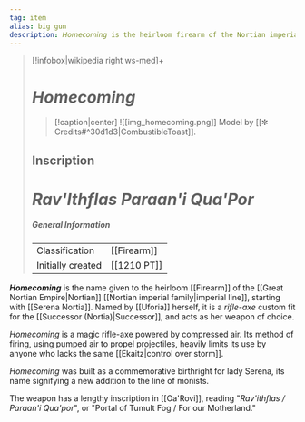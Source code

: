 ```yaml
---
tag: item
alias: big gun
description: 𝘏𝘰𝘮𝘦𝘤𝘰𝘮𝘪𝘯𝘨 is the heirloom firearm of the Nortian imperial line, first wielded by Lady Serena.
---
```

>[!infobox|wikipedia right ws-med]+
># *Homecoming*
>>[!caption|center]
>>![[img_homecoming.png]]
>> Model by [[✼ Credits#^30d1d3|CombustibleToast]].
>## Inscription
># *Rav'Ithflas Paraan'i Qua'Por*
>##### General Information
>| | | 
>| --- | --- |
>| Classification | [[Firearm]] |
>| Initially created | [[1210 PT]] |


***Homecoming*** is the name given to the heirloom [[Firearm]] of the [[Great Nortian Empire|Nortian]] [[Nortian imperial family|imperial line]], starting with [[Serena Nortia]]. Named by [[Uforia]] herself, it is a *rifle-axe* custom fit for the [[Successor (Nortia)|Successor]], and acts as her weapon of choice.

*Homecoming* is a magic rifle-axe powered by compressed air. Its method of firing, using pumped air to propel projectiles, heavily limits its use by anyone who lacks the same [[Ekaitz|control over storm]].

*Homecoming* was built as a commemorative birthright for lady Serena, its name signifying a new addition to the line of monists.

The weapon has a lengthy inscription in [[Oa'Rovi]], reading "*Rav'ithflas / Paraan'i Qua'por*", or "Portal of Tumult Fog / For our Motherland."


